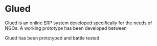 # Glued
Glued is an online ERP system developed specifically for the needs of NGOs. A working prototype has been developed between 


Glued has been prototyped and battle tested 
